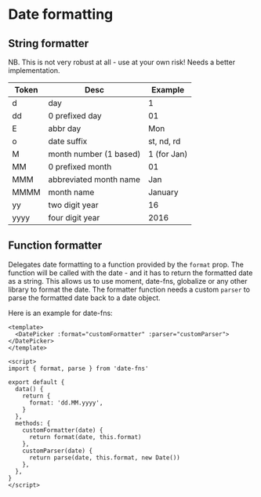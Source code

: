 # Date formatting

## String formatter

NB. This is not very robust at all - use at your own risk! Needs a better implementation.

| Token | Desc                   | Example     |
|-------|------------------------|-------------|
| d     | day                    | 1           |
| dd    | 0 prefixed day         | 01          |
| E     | abbr day               | Mon         |
| o     | date suffix            | st, nd, rd  |
| M     | month number (1 based) | 1 (for Jan) |
| MM    | 0 prefixed month       | 01          |
| MMM   | abbreviated month name | Jan         |
| MMMM  | month name             | January     |
| yy    | two digit year         | 16          |
| yyyy  | four digit year        | 2016        |

## Function formatter

Delegates date formatting to a function provided by the `format` prop.
The function will be called with the date - and it has to return the formatted date as a string.
This allows us to use moment, date-fns, globalize or any other library to format the date.
The formatter function needs a custom `parser` to parse the formatted date back to a date object.

Here is an example for date-fns:

```vue
<template>
  <DatePicker :format="customFormatter" :parser="customParser"></DatePicker>
</template>

<script>
import { format, parse } from 'date-fns'

export default {
  data() {
    return {
      format: 'dd.MM.yyyy',
    }
  },
  methods: {
    customFormatter(date) {
      return format(date, this.format)
    },
    customParser(date) {
      return parse(date, this.format, new Date())
    },
  },
}
</script>
```
